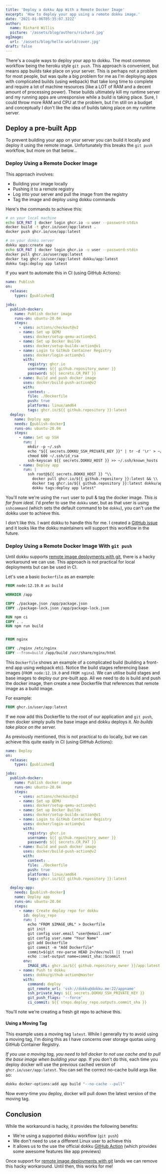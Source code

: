 ```yaml
---
title: 'Deploy a dokku App With a Remote Docker Image'
excerpt: 'How to deploy your app using a remote dokku image.'
date: '2021-01-06T05:35:07.322Z'
author:
  name: Richard Willis
  picture: '/assets/blog/authors/richard.jpg'
ogImage:
  url: '/assets/blog/hello-world/cover.jpg'
draft: false
---
```


There's a couple ways to deploy your app to dokku. The most common workflow being the heroku style `git push`. This approach is convenient, but means app builds take place on your server. This is perhaps not a problem for most people, but was quite a big problem for me as I'm deploying apps with complicated builds (using webpack) that take long time to complete and require a lot of machine resources (like a LOT of RAM and a decent amount of processing power). These builds ultimately kill my runtime server and my running apps are unresponsive while a build is taking place. Sure, I could throw more RAM and CPU at the problem, but I'm still on a budget and conceptually I don't like the idea of builds taking place on my runtime server.

## Deploy a pre-built App

To prevent building your app on your server you can build it locally and deploy it using the remote image. Unfortunately this breaks the `git push` workflow, but more on that below...

### Deploy Using a Remote Docker Image

This approach involves:

- Building your image locally
- Pushing it to a remote registry
- Log into your server and pull the image from the registry
- Tag the image and deploy using dokku commands

Here's the commands to achieve this:

```bash
# on your local machine
echo $CR_PAT | docker login ghcr.io -u user --password-stdin
docker build -t ghcr.io/user/app:latest .
docker push ghcr.io/use/app:latest

# on your dokku server
dokku apps:create app
echo $CR_PAT | docker login ghcr.io -u user --password-stdin
docker pull ghcr.io/user/app:latest
docker tag ghcr.io/user/app:latest dokku/app:latest
dokku tags:deploy app latest
```

If you want to automate this in CI (using GitHub Actions):

```yaml
name: Publish
on:
  release:
    types: [published]

jobs:
  publish-docker:
    name: Publish docker image
    runs-on: ubuntu-20.04
    steps:
      - uses: actions/checkout@v2
      - name: Set up QEMU
        uses: docker/setup-qemu-action@v1
      - name: Set up Docker Buildx
        uses: docker/setup-buildx-action@v1
      - name: Login to GitHub Container Registry
        uses: docker/login-action@v1
        with:
          registry: ghcr.io
          username: ${{ github.repository_owner }}
          password: ${{ secrets.CR_PAT }}
      - name: Build and push docker image
        uses: docker/build-push-action@v2
        with:
          context: .
          file: ./Dockerfile
          push: true
          platforms: linux/amd64
          tags: ghcr.io/${{ github.repository }}:latest
  deploy:
    name: Deploy app
    needs: [publish-docker]
    runs-on: ubuntu-20.04
    steps:
      - name: Set up SSH
        run: |
          mkdir -p ~/.ssh
          echo "${{ secrets.DOKKU_SSH_PRIVATE_KEY }}" | tr -d '\r' > ~/.ssh/id_rsa
          chmod 600 ~/.ssh/id_rsa
          ssh-keyscan ${{ secrets.DOKKU_HOST }} >> ~/.ssh/known_hosts
      - name: Deploy app
        run: |
          ssh root@${{ secrets.DOKKU_HOST }} "\\
            docker pull ghcr.io/${{ github.repository }}:latest && \\
            docker tag ghcr.io/${{ github.repository }}:latest dokku/app:latest && \\
            dokku tags:deploy app latest"
```

You'll note we're using the `root` user to pull & tag the docker image. _This is far from ideal._ I'd prefer to use the `dokku` user, but as that user is using `sshcommand` (which sets the default command to be `dokku`), you can't use the dokku user to achieve this.

I don't like this. I want dokku to handle this for me. I created a [GitHub issue](https://github.com/dokku/dokku/issues/4296) and it looks like the dokku maintainers will support this workflow in the future.

### Deploy Using a Remote Docker Image With `git push`

Until dokku supports [remote image deployments with git](https://github.com/dokku/dokku/issues/4296), there is a hacky workaround we can use. This approach is not practical for local deployments but can be used in CI.

Let's use a basic `Dockerfile` as an example:

```dockerfile
FROM node:12.19.0 as build

WORKDIR /app

COPY ./package.json /app/package.json
COPY ./package-lock.json /app/package-lock.json

RUN npm ci
COPY . .
RUN npm run build


FROM nginx

COPY ./nginx /etc/nginx
COPY --from=build /app/build /usr/share/nginx/html
```

This `Dockerfile` shows an example of a complicated build (building a front-end app using webpack etc). Notice the build stages referencing base images (`FROM node:12.19.0` and `FROM nginx`). We can utilise build stages and base images to deploy our pre-built app. All we need to do is build and push the docker image, then create a new Dockerfile that references that remote image as a build image.

For example:

```dockerfile
FROM ghcr.io/user/app:latest
```

If we now add this Dockerfile to the root of our application and `git push`, then docker simply pulls the base image and dokku deploys it. _No builds take place on the server._

As previously mentioned, this is not practical to do locally, but we can achieve this quite easily in CI (using GitHub Actions):

```yaml
name: Deploy
on:
  release:
    types: [published]

jobs:
  publish-docker:
    name: Publish docker image
    runs-on: ubuntu-20.04
    steps:
      - uses: actions/checkout@v2
      - name: Set up QEMU
        uses: docker/setup-qemu-action@v1
      - name: Set up Docker Buildx
        uses: docker/setup-buildx-action@v1
      - name: Login to GitHub Container Registry
        uses: docker/login-action@v1
        with:
          registry: ghcr.io
          username: ${{ github.repository_owner }}
          password: ${{ secrets.CR_PAT }}
      - name: Build and push docker image
        uses: docker/build-push-action@v2
        with:
          context: .
          file: ./Dockerfile
          push: true
          platforms: linux/amd64
          tags: ghcr.io/${{ github.repository }}:latest

  deploy-app:
    needs: [publish-docker]
    name: Deploy app
    runs-on: ubuntu-20.04
    steps:
      - name: Create deploy repo for dokku
        id: deploy_repo
        run: |
          echo "FROM $IMAGE_URL" > Dockerfile
          git init
          git config user.email "user@email.com"
          git config user.name "Your Name"
          git add Dockerfile
          git commit -m "Add Dockerfile"
          commit=$(git rev-parse HEAD 2>/dev/null || true)
          echo ::set-output name=commit_sha::$commit
        env:
          IMAGE_URL: ghcr.io/${{ github.repository_owner }}/app:latest
      - name: Push to dokku
        uses: dokku/github-action@master
        with:
          command: deploy
          git_remote_url: 'ssh://dokku@dokku.me:22/appname'
          ssh_private_key: ${{ secrets.DOKKU_SSH_PRIVATE_KEY }}
          git_push_flags: '--force'
          ci_commit: ${{ steps.deploy_repo.outputs.commit_sha }}
```

You'll note we're creating a fresh git repo to achieve this.

#### Using a Moving Tag

This example uses a moving tag `latest`. While I generally try to avoid using a moving tag, I'm doing this as I have concerns over storage quotas using GitHub Container Registry.

_If you use a moving tag, you need to tell docker to not use cache and to pull the base image when building your app._ If you don't do this, each time you deploy docker will use the previous cached version of `ghcr.io/user/app:latest`. You can set the correct no-cache build args like so:

```bash
dokku docker-options:add app build "--no-cache --pull"
```

Now every-time you deploy, docker will pull down the latest version of the moving tag.

## Conclusion

While the workaround is hacky, it provides the following benefits:

- We're using a supported dokku workflow (`git push`)
- We don't need to use a different Linux user to achieve this
- It allows us to the use the official dokku [GitHub Action](https://github.com/dokku/github-action) (which provides some awesome features like app previews)

Once support for [remote image deployments with git](https://github.com/dokku/dokku/issues/4296) lands we can remove this hacky workaround. Until then, this works for me!
